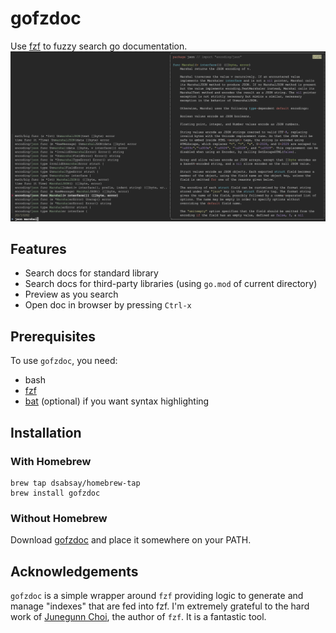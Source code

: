 # gofzdoc
Use [fzf](https://github.com/junegunn/fzf) to fuzzy search go documentation.
![screenshot of gofzdoc](./screenshot.png)

## Features
* Search docs for standard library
* Search docs for third-party libraries (using `go.mod` of current directory)
* Preview as you search
* Open doc in browser by pressing `Ctrl-x`

## Prerequisites
To use `gofzdoc`, you need:

* bash
* [fzf](https://github.com/junegunn/fzf)
* [bat](https://github.com/sharkdp/bat) (optional) if you want syntax 
  highlighting

## Installation
### With Homebrew
```
brew tap dsabsay/homebrew-tap
brew install gofzdoc
```

### Without Homebrew
Download [gofzdoc](./gofzdoc) and place it somewhere on your PATH.

## Acknowledgements
`gofzdoc` is a simple wrapper around `fzf` providing logic to generate and 
manage "indexes" that are fed into fzf. I'm extremely grateful to the hard work 
of [Junegunn Choi](https://github.com/junegunn), the author of `fzf`. It is a 
fantastic tool.
